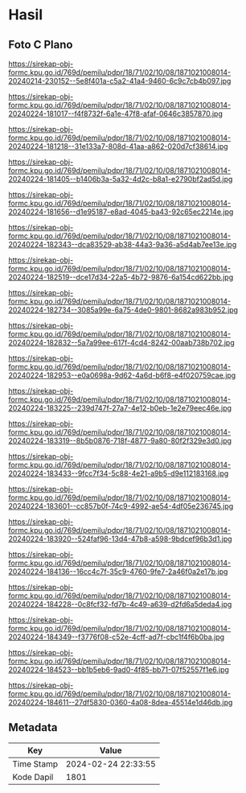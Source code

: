 # Hasil

## Foto C Plano

https://sirekap-obj-formc.kpu.go.id/769d/pemilu/pdpr/18/71/02/10/08/1871021008014-20240214-230152--5e8f401a-c5a2-41a4-9460-6c9c7cb4b097.jpg

https://sirekap-obj-formc.kpu.go.id/769d/pemilu/pdpr/18/71/02/10/08/1871021008014-20240224-181017--f4f8732f-6a1e-47f8-afaf-0646c3857870.jpg

https://sirekap-obj-formc.kpu.go.id/769d/pemilu/pdpr/18/71/02/10/08/1871021008014-20240224-181218--31e133a7-808d-41aa-a862-020d7cf38614.jpg

https://sirekap-obj-formc.kpu.go.id/769d/pemilu/pdpr/18/71/02/10/08/1871021008014-20240224-181405--b1406b3a-5a32-4d2c-b8a1-e2790bf2ad5d.jpg

https://sirekap-obj-formc.kpu.go.id/769d/pemilu/pdpr/18/71/02/10/08/1871021008014-20240224-181656--d1e95187-e8ad-4045-ba43-92c65ec2214e.jpg

https://sirekap-obj-formc.kpu.go.id/769d/pemilu/pdpr/18/71/02/10/08/1871021008014-20240224-182343--dca83529-ab38-44a3-9a36-a5d4ab7ee13e.jpg

https://sirekap-obj-formc.kpu.go.id/769d/pemilu/pdpr/18/71/02/10/08/1871021008014-20240224-182519--dce17d34-22a5-4b72-9876-6a154cd622bb.jpg

https://sirekap-obj-formc.kpu.go.id/769d/pemilu/pdpr/18/71/02/10/08/1871021008014-20240224-182734--3085a99e-6a75-4de0-9801-8682a983b952.jpg

https://sirekap-obj-formc.kpu.go.id/769d/pemilu/pdpr/18/71/02/10/08/1871021008014-20240224-182832--5a7a99ee-617f-4cd4-8242-00aab738b702.jpg

https://sirekap-obj-formc.kpu.go.id/769d/pemilu/pdpr/18/71/02/10/08/1871021008014-20240224-182953--e0a0698a-9d62-4a6d-b6f8-e4f020759cae.jpg

https://sirekap-obj-formc.kpu.go.id/769d/pemilu/pdpr/18/71/02/10/08/1871021008014-20240224-183225--239d747f-27a7-4e12-b0eb-1e2e79eec46e.jpg

https://sirekap-obj-formc.kpu.go.id/769d/pemilu/pdpr/18/71/02/10/08/1871021008014-20240224-183319--8b5b0876-718f-4877-9a80-80f2f329e3d0.jpg

https://sirekap-obj-formc.kpu.go.id/769d/pemilu/pdpr/18/71/02/10/08/1871021008014-20240224-183433--9fcc7f34-5c88-4e21-a9b5-d9e112183168.jpg

https://sirekap-obj-formc.kpu.go.id/769d/pemilu/pdpr/18/71/02/10/08/1871021008014-20240224-183601--cc857b0f-74c9-4992-ae54-4df05e236745.jpg

https://sirekap-obj-formc.kpu.go.id/769d/pemilu/pdpr/18/71/02/10/08/1871021008014-20240224-183920--524faf96-13d4-47b8-a598-9bdcef96b3d1.jpg

https://sirekap-obj-formc.kpu.go.id/769d/pemilu/pdpr/18/71/02/10/08/1871021008014-20240224-184136--16cc4c7f-35c9-4760-9fe7-2a46f0a2e17b.jpg

https://sirekap-obj-formc.kpu.go.id/769d/pemilu/pdpr/18/71/02/10/08/1871021008014-20240224-184228--0c8fcf32-fd7b-4c49-a639-d2fd6a5deda4.jpg

https://sirekap-obj-formc.kpu.go.id/769d/pemilu/pdpr/18/71/02/10/08/1871021008014-20240224-184349--f3776f08-c52e-4cff-ad7f-cbc1f4f6b0ba.jpg

https://sirekap-obj-formc.kpu.go.id/769d/pemilu/pdpr/18/71/02/10/08/1871021008014-20240224-184523--bb1b5eb6-9ad0-4f85-bb71-07f52557f1e6.jpg

https://sirekap-obj-formc.kpu.go.id/769d/pemilu/pdpr/18/71/02/10/08/1871021008014-20240224-184611--27df5830-0360-4a08-8dea-45514e1d46db.jpg


## Metadata

| Key        | Value               |
| ---------- | ------------------- |
| Time Stamp | 2024-02-24 22:33:55 |
| Kode Dapil | 1801                |



